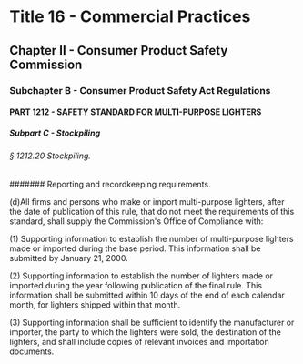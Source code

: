 
# Title 16 - Commercial Practices
## Chapter II - Consumer Product Safety Commission
### Subchapter B - Consumer Product Safety Act Regulations
#### PART 1212 - SAFETY STANDARD FOR MULTI-PURPOSE LIGHTERS
##### Subpart C - Stockpiling
###### § 1212.20 Stockpiling.
####### Reporting and recordkeeping requirements.

(d)All firms and persons who make or import multi-purpose lighters, after the date of publication of this rule, that do not meet the requirements of this standard, shall supply the Commission's Office of Compliance with:

(1) Supporting information to establish the number of multi-purpose lighters made or imported during the base period. This information shall be submitted by January 21, 2000.

(2) Supporting information to establish the number of lighters made or imported during the year following publication of the final rule. This information shall be submitted within 10 days of the end of each calendar month, for lighters shipped within that month.

(3) Supporting information shall be sufficient to identify the manufacturer or importer, the party to which the lighters were sold, the destination of the lighters, and shall include copies of relevant invoices and importation documents.
